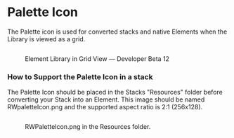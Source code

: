 # Palette Icon

The Palette icon is used for converted stacks and native Elements when the Library is viewed as a grid.&#x20;

<figure><img src="../../../.gitbook/assets/CleanShot 2023-08-05 at 10 .14.04@2x.png" alt=""><figcaption><p>Element Library in Grid View — Developer Beta 12</p></figcaption></figure>

### How to Support the Palette Icon in a stack

The Palette Icon should be placed in the Stacks "Resources" folder before converting your Stack into an Element.  This image should be named RWpaletteIcon.png and the supported aspect ratio is 2:1 (256x128).

<figure><img src="../../../.gitbook/assets/CleanShot 2023-08-05 at 10 .17.45@2x.png" alt=""><figcaption><p>RWPaletteIcon.png in the Resources folder.</p></figcaption></figure>
